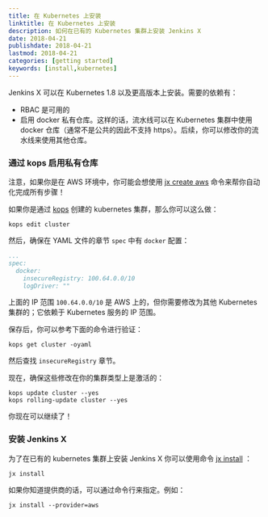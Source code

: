 ```yaml
---
title: 在 Kubernetes 上安装
linktitle: 在 Kubernetes 上安装
description: 如何在已有的 Kubernetes 集群上安装 Jenkins X
date: 2018-04-21
publishdate: 2018-04-21
lastmod: 2018-04-21
categories: [getting started]
keywords: [install,kubernetes]
---
```


Jenkins X 可以在 Kubernetes 1.8 以及更高版本上安装。需要的依赖有：

* RBAC 是可用的
* 启用 docker 私有仓库。这样的话，流水线可以在 Kubernetes 集群中使用 docker 仓库（通常不是公共的因此不支持 https）。后续，你可以修改你的流水线来使用其他仓库。

### 通过 kops 启用私有仓库

注意，如果你是在 AWS 环境中，你可能会想使用 [jx create aws](/zh/docs/getting_started/setup/create-cluster/) 命令来帮你自动化完成所有步骤！

如果你是通过 [kops](https://github.com/kubernetes/kops) 创建的 kubernetes 集群，那么你可以这么做：

```
kops edit cluster 
```

然后，确保在 YAML 文件的章节 `spec` 中有 `docker` 配置：

```yaml 
...
spec:
  docker:
    insecureRegistry: 100.64.0.0/10
    logDriver: ""
``` 

上面的 IP 范围 `100.64.0.0/10` 是 AWS 上的，但你需要修改为其他 Kubernetes 集群的；它依赖于 Kubernetes 服务的 IP 范围。
 
保存后，你可以参考下面的命令进行验证：

```
kops get cluster -oyaml
```

然后查找 `insecureRegistry` 章节。

现在，确保这些修改在你的集群类型上是激活的：

```
kops update cluster --yes
kops rolling-update cluster --yes
```

你现在可以继续了！

### 安装 Jenkins X

为了在已有的 kubernetes 集群上安装 Jenkins X 你可以使用命令 [jx install](/commands/jx_install) ：

    jx install

如果你知道提供商的话，可以通过命令行来指定。例如：

    jx install --provider=aws

